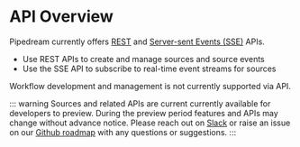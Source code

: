 # API Overview

Pipedream currently offers [REST](/api/rest/) and [Server-sent Events (SSE)](/api/sse/) APIs.

- Use REST APIs to create and manage sources and source events
- Use the SSE API to subscribe to real-time event streams for sources

Workflow development and management is not currently supported via API.

::: warning
Sources and related APIs are current currently available for developers to preview. During the preview period features and APIs may change without advance notice. Please reach out on [Slack](https://pipedream.com/community) or raise an issue on our [Github roadmap](https://github.com/PipedreamHQ/roadmap) with any questions or suggestions.
:::

<Footer />
